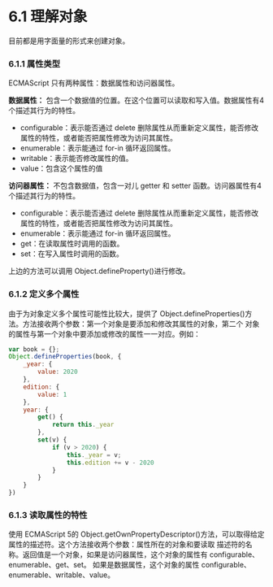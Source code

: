 # 6.1 理解对象
目前都是用字面量的形式来创建对象。

### 6.1.1 属性类型
ECMAScript 只有两种属性：数据属性和访问器属性。   

**数据属性：** 包含一个数据值的位置。在这个位置可以读取和写入值。数据属性有4个描述其行为的特性。
- configurable：表示能否通过 delete 删除属性从而重新定义属性，能否修改属性的特性，或者能否把属性修改为访问其属性。
- enumerable：表示能通过 for-in 循环返回属性。
- writable：表示能否修改属性的值。
- value：包含这个属性的值

**访问器属性：** 不包含数据值，包含一对儿 getter 和 setter 函数。访问器属性有4个描述其行为的特性。
- configurable：表示能否通过 delete 删除属性从而重新定义属性，能否修改属性的特性，或者能否把属性修改为访问其属性。
- enumerable：表示能通过 for-in 循环返回属性。
- get：在读取属性时调用的函数。
- set：在写入属性时调用的函数。

上边的方法可以调用 Object.defineProperty()进行修改。

### 6.1.2 定义多个属性
由于为对象定义多个属性可能性比较大，提供了 Object.defineProperties()方法。方法接收两个参数：第一个对象是要添加和修改其属性的对象，第二个
对象的属性与第一个对象中要添加或修改的属性一一对应。例如：
```javascript
var book = {};
Object.defineProperties(book, {
    _year: {
        value: 2020
    },
    edition: {
        value: 1
    },
    year: {
        get() {
            return this._year
        },
        set(v) {
            if (v > 2020) {
                this._year = v;
                this.edition += v - 2020
            }
        }
    }
})
```

### 6.1.3 读取属性的特性
使用 ECMAScript 5的 Object.getOwnPropertyDescriptor()方法，可以取得给定属性的描述符。这个方法接收两个参数：属性所在的对象和要读取
描述符的名称。返回值是一个对象，如果是访问器属性，这个对象的属性有 configurable、enumerable、get、set。
如果是数据属性，这个对象的属性 configurable、enumerable、writable、value。
